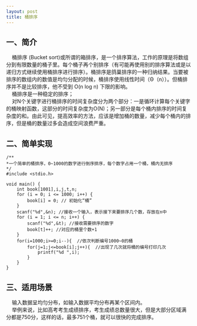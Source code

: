 ```yaml
---
layout: post
title: 桶排序
---
```

## 一、简介 ##  

&#160;&#160;&#160;&#160;桶排序 (Bucket sort)或所谓的箱排序，是一个排序算法，工作的原理是将数组分到有限数量的桶子里。每个桶子再个别排序（有可能再使用别的排序算法或是以递归方式继续使用桶排序进行排序）。桶排序是鸽巢排序的一种归纳结果。当要被排序的数组内的数值是均匀分配的时候，桶排序使用线性时间（Θ（n））。但桶排序并不是比较排序，他不受到 O(n log n) 下限的影响。  
&#160;&#160;&#160;&#160;桶排序是一种稳定的排序；  
&#160;&#160;&#160;&#160;对N个关键字进行桶排序的时间复杂度分为两个部分：一是循环计算每个关键字的桶映射函数，这部分的时间复杂度为O(N)；另一部分是每个桶内排序的时间复杂度的和。由此可见，提高效率的方法，应该是增加桶的数量，减少每个桶内的排序，但是桶的数量过多会造成空间浪费严重。  

## 二、简单实现 ##

	/**
	*一个简单的桶排序，0~1000的数字进行倒序排序，每个数字占用一个桶，桶内无排序
	*/
	#include <stdio.h>

	void main() {
		int book[1001],i,j,t,n;
		for (i = 0; i <= 1000; i++) {
			book[i] = 0; // 初始化“桶”
		}
		scanf("%d",&n); //接收一个输入，表示接下来要排序几个数，存放在n中
		for (i = 1; i <= n; i++) {
			scanf("%d",&t); //接收需要排序的数字
			book[t]++; //对应的桶里个数+1
		}
		for(i=1000;i>=0;i--){  //依次判断编号1000~0的桶
			for(j=1;j<=book[i];j++){  //出现了几次就将桶的编号打印几次
				printf("%d ",i);
			}
		}
	}
## 三、适用场景 ##  

&#160;&#160;&#160;&#160;输入数据呈均匀分布，如输入数据平均分布再某个区间内。  
&#160;&#160;&#160;&#160;举例来说，比如高考考生成绩排序，考生成绩总数量很大，但是大部分区域满分都是750分，这样的话，最多751个桶，就可以很快的完成排序。